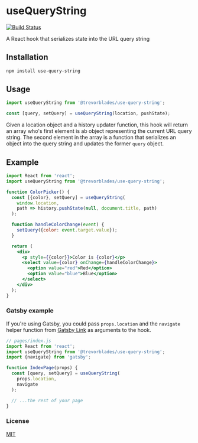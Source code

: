 # useQueryString

[![Build Status](https://travis-ci.com/trevorblades/use-query-string.svg)](https://travis-ci.com/trevorblades/use-query-string)

A React hook that serializes state into the URL query string

## Installation

```bash
npm install use-query-string
```

## Usage

```js
import useQueryString from '@trevorblades/use-query-string';

const [query, setQuery] = useQueryString(location, pushState);
```

Given a location object and a history updater function, this hook will return an array who's first element is ab object representing the current URL query string. The second element in the array is a function that serializes an object into the query string and updates the former `query` object.

## Example

```jsx
import React from 'react';
import useQueryString from '@trevorblades/use-query-string';

function ColorPicker() {
  const [{color}, setQuery] = useQueryString(
    window.location,
    path => history.pushState(null, document.title, path)
  );

  function handleColorChange(event) {
    setQuery({color: event.target.value});
  }

  return (
    <div>
      <p style={{color}}>Color is {color}</p>
      <select value={color} onChange={handleColorChange}>
        <option value="red">Red</option>
        <option value="blue">Blue</option>
      </select>
    </div>
  );
}
```

### Gatsby example

If you're using Gatsby, you could pass `props.location` and the `navigate` helper function from [Gatsby Link](https://www.gatsbyjs.org/docs/gatsby-link/) as arguments to the hook.

```js
// pages/index.js
import React from 'react';
import useQueryString from '@trevorblades/use-query-string';
import {navigate} from 'gatsby';

function IndexPage(props) {
  const [query, setQuery] = useQueryString(
    props.location,
    navigate
  );

  // ...the rest of your page
}
```

### License

[MIT](./LICENSE)
